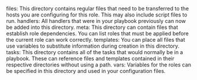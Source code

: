 files: This directory contains regular files that need to be transferred to the hosts you are configuring for this role. This may also include script files to run.
handlers: All handlers that were in your playbook previously can now be added into this directory.
meta: This directory can contain files that establish role dependencies. You can list roles that must be applied before the current role can work correctly.
templates: You can place all files that use variables to substitute information during creation in this directory.
tasks: This directory contains all of the tasks that would normally be in a playbook. These can reference files and templates contained in their respective directories without using a path.
vars: Variables for the roles can be specified in this directory and used in your configuration files.
